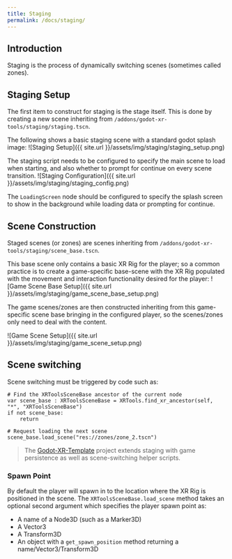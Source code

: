 ```yaml
---
title: Staging
permalink: /docs/staging/
---
```


## Introduction
Staging is the process of dynamically switching scenes (sometimes called zones).

## Staging Setup
The first item to construct for staging is the stage itself. This is done by
creating a new scene inheriting from `/addons/godot-xr-tools/staging/staging.tscn`. 

The following shows a basic staging scene with a standard godot splash image:
![Staging Setup]({{ site.url }}/assets/img/staging/staging_setup.png)

The staging script needs to be configured to specify the main scene to load
when starting, and also whether to prompt for continue on every scene
transition.
![Staging Configuration]({{ site.url }}/assets/img/staging/staging_config.png)

The `LoadingScreen` node should be configured to specify the splash
screen to show in the background while loading data or prompting for continue.

## Scene Construction
Staged scenes (or zones) are scenes inheriting from
`/addons/godot-xr-tools/staging/scene_base.tscn`.

This base scene only contains a basic XR Rig for the player; so a common practice
is to create a game-specific base-scene with the XR Rig populated with the
movement and interaction functionality desired for the player:
![Game Scene Base Setup]({{ site.url }}/assets/img/staging/game_scene_base_setup.png)

The game scenes/zones are then constructed inheriting from this game-specific scene
base bringing in the configured player, so the scenes/zones only need to deal with
the content.

![Game Scene Setup]({{ site.url }}/assets/img/staging/game_scene_setup.png)

## Scene switching
Scene switching must be triggered by code such as:
```gdscript
# Find the XRToolsSceneBase ancestor of the current node
var scene_base : XRToolsSceneBase = XRTools.find_xr_ancestor(self, "*", "XRToolsSceneBase")
if not scene_base:
	return

# Request loading the next scene
scene_base.load_scene("res://zones/zone_2.tscn")
```

> The [Godot-XR-Template](https://github.com/GodotVR/godot-xr-template) project extends
  staging with game persistence as well as scene-switching helper scripts.


### Spawn Point
By default the player will spawn in to the location where the XR Rig is 
positioned in the scene. The `XRToolsSceneBase.load_scene` method takes
an optional second argument which specifies the player spawn point as:
- A name of a Node3D (such as a Marker3D)
- A Vector3
- A Transform3D
- An object with a `get_spawn_position` method returning a name/Vector3/Transform3D